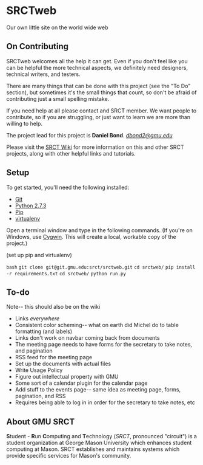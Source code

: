 SRCTweb
===

Our own little site on the world wide web

On Contributing
---

SRCTweb welcomes all the help it can get. Even if you don't feel like you can be helpful the more technical aspects, we definitely need designers, technical writers, and testers.

There are many things that can be done with this project (see the "To Do" section), but sometimes it's the small things that count, so don't be afraid of contributing just a small spelling mistake.

If you need help at all please contact and SRCT member. We want people to contribute, so if you are struggling, or just want to learn we are more than willing to help.

The project lead for this project is **Daniel Bond**. *dbond2@gmu.edu*

Please visit the [SRCT Wiki](http://wiki.srct.gmu.edu/) for more information on this and other SRCT projects, along with other helpful links and tutorials.

Setup
---

To get started, you'll need the following installed:
* [Git](http://git-scm.com/book/en/Getting-Started-Installing-Git)
* [Python 2.7.3](http://www.python.org/download/)
* [Pip](http://www.pip-installer.org/en/latest/install.html)
* [virtualenv](http://www.virtualenv.org/en/latest/index.html#installation)

Open a terminal window and type in the following commands. (If you're on Windows, use [Cygwin](http://www.cygwin.com/). This will create a local, workable copy of the project.)

(set up pip and virtualenv)

``bash``
``git clone git@git.gmu.edu:srct/srctweb.git``
``cd srctweb/``
``pip install -r requirements.txt``
``cd srctweb/``
``python run.py``

To-do
---

Note-- this should also be on the wiki
* Links *everywhere*
* Consistent color scheming-- what on earth did Michel do to table formatting (and labels)
* Links don't work on navbar coming back from documents
* The meeting page needs to have forms for the secretary to take notes, and pagination
* RSS feed for the meeting page
* Set up the documents with actual files
* Write Usage Policy
* Figure out intellectual property with GMU
* Some sort of a calendar plugin for the calendar page
* Add stuff to the events page-- same idea as meeting page, forms, pagination, and RSS
* Requires being able to log in in order for the secretary to take notes, etc

About GMU SRCT
---

**S**tudent - **R**un **C**omputing and **T**echnology (*SRCT*, pronounced "circuit") is a student organization at George Mason University which enhances student computing at Mason. SRCT establishes and maintains systems which provide specific services for Mason's community.
